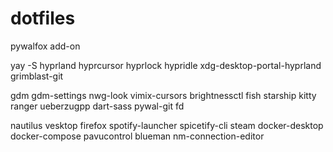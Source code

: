 # dotfiles
pywalfox add-on

yay -S 
hyprland
hyprcursor
hyprlock
hypridle
xdg-desktop-portal-hyprland
grimblast-git

gdm
gdm-settings
nwg-look
vimix-cursors
brightnessctl
fish
starship
kitty
ranger
ueberzugpp
dart-sass
pywal-git
fd

nautilus
vesktop
firefox
spotify-launcher
spicetify-cli
steam
docker-desktop
docker-compose
pavucontrol
blueman
nm-connection-editor

